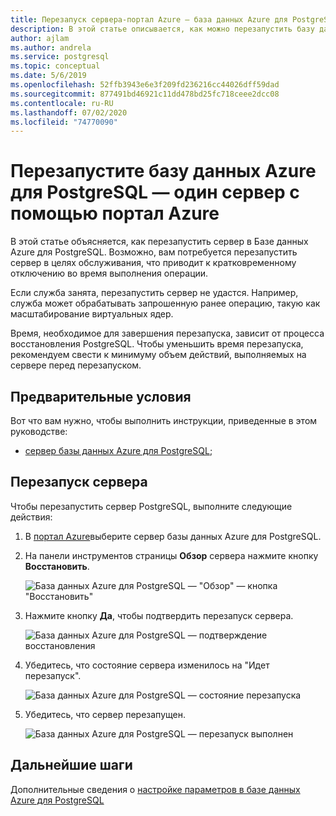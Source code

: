 ```yaml
---
title: Перезапуск сервера-портал Azure — база данных Azure для PostgreSQL — один сервер
description: В этой статье описывается, как можно перезапустить базу данных Azure для PostgreSQL-Single Server с помощью портал Azure.
author: ajlam
ms.author: andrela
ms.service: postgresql
ms.topic: conceptual
ms.date: 5/6/2019
ms.openlocfilehash: 52ffb3943e6e3f209fd236216cc44026dff59dad
ms.sourcegitcommit: 877491bd46921c11dd478bd25fc718ceee2dcc08
ms.contentlocale: ru-RU
ms.lasthandoff: 07/02/2020
ms.locfileid: "74770090"
---
```

# <a name="restart-azure-database-for-postgresql---single-server-using-the-azure-portal"></a>Перезапустите базу данных Azure для PostgreSQL — один сервер с помощью портал Azure
В этой статье объясняется, как перезапустить сервер в Базе данных Azure для PostgreSQL. Возможно, вам потребуется перезапустить сервер в целях обслуживания, что приводит к кратковременному отключению во время выполнения операции.

Если служба занята, перезапустить сервер не удастся. Например, служба может обрабатывать запрошенную ранее операцию, такую как масштабирование виртуальных ядер.
 
Время, необходимое для завершения перезапуска, зависит от процесса восстановления PostgreSQL. Чтобы уменьшить время перезапуска, рекомендуем свести к минимуму объем действий, выполняемых на сервере перед перезапуском.

## <a name="prerequisites"></a>Предварительные условия
Вот что вам нужно, чтобы выполнить инструкции, приведенные в этом руководстве:
- [сервер базы данных Azure для PostgreSQL](quickstart-create-server-database-portal.md);

## <a name="perform-server-restart"></a>Перезапуск сервера

Чтобы перезапустить сервер PostgreSQL, выполните следующие действия:

1. В [портал Azure](https://portal.azure.com/)выберите сервер базы данных Azure для PostgreSQL.

2. На панели инструментов страницы **Обзор** сервера нажмите кнопку **Восстановить**.

   ![База данных Azure для PostgreSQL — "Обзор" — кнопка "Восстановить"](./media/howto-restart-server-portal/2-server.png)

3. Нажмите кнопку **Да**, чтобы подтвердить перезапуск сервера.

   ![База данных Azure для PostgreSQL — подтверждение восстановления](./media/howto-restart-server-portal/3-restart-confirm.png)

4. Убедитесь, что состояние сервера изменилось на "Идет перезапуск".

   ![База данных Azure для PostgreSQL — состояние перезапуска](./media/howto-restart-server-portal/4-restarting-status.png)

5. Убедитесь, что сервер перезапущен.

   ![База данных Azure для PostgreSQL — перезапуск выполнен](./media/howto-restart-server-portal/5-restart-success.png)

## <a name="next-steps"></a>Дальнейшие шаги

Дополнительные сведения о [настройке параметров в базе данных Azure для PostgreSQL](howto-configure-server-parameters-using-portal.md)